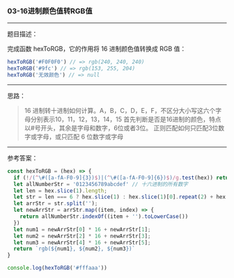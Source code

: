 ### 03-16进制颜色值转RGB值

---

题目描述：

完成函数 hexToRGB，它的作用将 16 进制颜色值转换成 RGB 值：
```js
hexToRGB('#F0F0F0') // => rgb(240, 240, 240)
hexToRGB('#9fc') // => rgb(153, 255, 204)
hexToRGB('无效颜色') // => null
```

---

思路： 

> 16 进制转十进制如何计算。A，B，C，D，E，F，不区分大小写这六个字母分别表示10，11，12，13，14，15 首先判断是否是16进制的颜色，特点以#号开头，其余是字母和数字，6位或者3位。 正则匹配如何只匹配3位数字或字母，或只匹配 6 位数字或字母


---

参考答案：

```js
const hexToRGB = (hex) => {
  if (!/(^\#([a-fA-F0-9]{3})$)|(^\#([a-fA-F0-9]{6})$)/g.test(hex)) return null
  let allNumberStr = '0123456789abcdef' // 十六进制的所有数字
  let len = hex.slice(1).length;
  let str = len === 6 ? hex.slice(1) : hex.slice(1)[0].repeat(2) + hex.slice(1)[1].repeat(2) + hex.slice(1)[2].repeat(2);
  let arrStr = str.split('');
  let newArrStr = arrStr.map((item, index) => {
    return allNumberStr.indexOf((item + '').toLowerCase())
  })
  let num1 = newArrStr[0] * 16 + newArrStr[1];
  let num2 = newArrStr[2] * 16 + newArrStr[3];
  let num3 = newArrStr[4] * 16 + newArrStr[5];
  return `rgb(${num1}, ${num2}, ${num3})`
}

console.log(hexToRGB('#fffaaa'))
```
